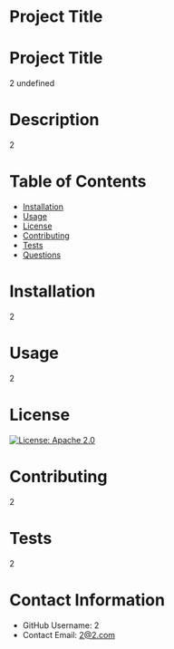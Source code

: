 # Project Title 
  # Project Title
  2
  undefined

  # Description
  2

  # Table of Contents 
  * [Installation](#-Installation)
  * [Usage](#-Usage)
  * [License](#-Installation)
  * [Contributing](#-Contributing)
  * [Tests](#-Tests)
  * [Questions](#-Contact-Information)
      
  # Installation
  2

  # Usage
  2

  # License 
  [![License: Apache 2.0](https://img.shields.io/badge/License-Apache%202.0-blue.svg)](https://opensource.org/licenses/Apache-2.0)

  # Contributing 
  2

  # Tests
  2

  # Contact Information 
  * GitHub Username: 2
  * Contact Email: 2@2.com
  